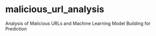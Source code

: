 # malicious_url_analysis
Analysis of Malicious URLs and Machine Learning Model Building for Prediction
